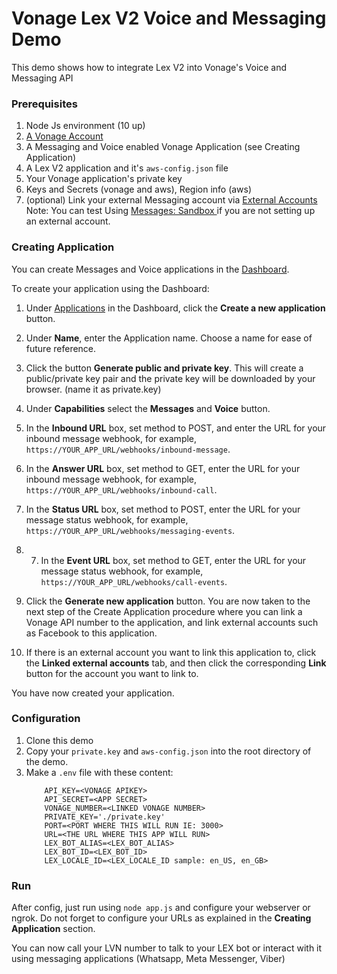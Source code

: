 # Vonage Lex V2 Voice and Messaging Demo

This demo shows how to integrate Lex V2 into Vonage's Voice and Messaging API

### Prerequisites
1. Node Js environment (10 up)
2. [A Vonage Account](https://developer.vonage.com/en/account/guides/dashboard-management#create-and-configure-a-vonage-account)
3. A Messaging and Voice enabled Vonage Application (see Creating Application)
4. A Lex V2 application and it's ```aws-config.json``` file
5. Your Vonage application's private key
6. Keys and Secrets (vonage and aws), Region info (aws)
7.  (optional) Link your external Messaging account via [External Accounts](https://dashboard.nexmo.com/messages/social-channels)
	Note: You can test Using [Messages: Sandbox ](https://dashboard.nexmo.com/messages/sandbox) if you are not setting up an external account.
	
### Creating Application

You can create Messages and Voice applications in the  [Dashboard](https://dashboard.nexmo.com/applications).

To create your application using the Dashboard:

1.  Under  [Applications](https://dashboard.nexmo.com/applications)  in the Dashboard, click the  **Create a new application**  button.
    
2.  Under  **Name**, enter the Application name. Choose a name for ease of future reference.
    
3.  Click the button  **Generate public and private key**. This will create a public/private key pair and the private key will be downloaded by your browser. (name it as private.key)
    
4.  Under  **Capabilities**  select the  **Messages** and **Voice** button.
    
5.  In the  **Inbound URL**  box, set method to POST, and enter the URL for your inbound message webhook, for example,  `https://YOUR_APP_URL/webhooks/inbound-message`.
6.  In the  **Answer URL**  box, set method to GET, enter the URL for your inbound message webhook, for example,  `https://YOUR_APP_URL/webhooks/inbound-call`.
    
7.  In the  **Status URL**  box, set method to POST, enter the URL for your message status webhook, for example,  `https://YOUR_APP_URL/webhooks/messaging-events`.
8. 7.  In the  **Event URL**  box, set method to GET, enter the URL for your message status webhook, for example,  `https://YOUR_APP_URL/webhooks/call-events`.
    
9.  Click the  **Generate new application**  button. You are now taken to the next step of the Create Application procedure where you can link a Vonage API number to the application, and link external accounts such as Facebook to this application.
    
10.  If there is an external account you want to link this application to, click the  **Linked external accounts**  tab, and then click the corresponding  **Link**  button for the account you want to link to.
    
You have now created your application.

### Configuration
1. Clone this demo
2. Copy your ```private.key``` and ```aws-config.json``` into the  root directory of the demo.
3. Make a ```.env``` file with these content:
	```APPLICATION_ID=<VONAGEvAPPLICATIONID>
		API_KEY=<VONAGE APIKEY>
		API_SECRET=<APP SECRET>
		VONAGE_NUMBER=<LINKED VONAGE NUMBER>
		PRIVATE_KEY='./private.key'
		PORT=<PORT WHERE THIS WILL RUN IE: 3000>
		URL=<THE URL WHERE THIS APP WILL RUN>
		LEX_BOT_ALIAS=<LEX_BOT_ALIAS>
		LEX_BOT_ID=<LEX_BOT_ID>
		LEX_LOCALE_ID=<LEX_LOCALE_ID sample: en_US, en_GB>
	```

### Run
After config, just run using ```node app.js``` and configure your webserver or ngrok. Do not forget to configure your URLs as explained in the **Creating Application** section.

You can now call your LVN number to talk to your LEX bot or interact with it using messaging applications (Whatsapp, Meta Messenger, Viber)

